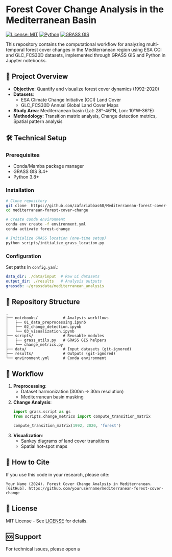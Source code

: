 
# Forest Cover Change Analysis in the Mediterranean Basin

[![License: MIT](https://img.shields.io/badge/License-MIT-yellow.svg)](https://opensource.org/licenses/MIT)
[![Python](https://img.shields.io/badge/Python-3.8%2B-blue)](https://www.python.org/)
[![GRASS GIS](https://img.shields.io/badge/GRASS%20GIS-8.4-green)](https://grass.osgeo.org/)

This repository contains the computational workflow for analyzing multi-temporal forest cover changes in the Mediterranean region using ESA CCI and GLC_FCS30D datasets, implemented through GRASS GIS and Python in Jupyter notebooks.

## 📌 Project Overview

- **Objective**: Quantify and visualize forest cover dynamics (1992-2020)
- **Datasets**:
  - ESA Climate Change Initiative (CCI) Land Cover
  - GLC_FCS30D Annual Global Land Cover Maps
- **Study Area**: Mediterranean basin (Lat: 28°-46°N, Lon: 10°W-36°E)
- **Methodology**: Transition matrix analysis, Change detection metrics, Spatial pattern analysis

## 🛠️ Technical Setup

### Prerequisites
- Conda/Mamba package manager
- GRASS GIS 8.4+
- Python 3.8+

### Installation
```bash
# Clone repository
git clone  https://github.com/zafariabbas68/Mediterranean-forest-cover-change
cd mediterranean-forest-cover-change

# Create conda environment
conda env create -f environment.yml
conda activate forest-change

# Initialize GRASS location (one-time setup)
python scripts/initialize_grass_location.py
```

### Configuration
Set paths in `config.yaml`:
```yaml
data_dir: ./data/input  # Raw LC datasets
output_dir: ./results   # Analysis outputs
grassdb: ~/grassdata/mediterranean_analysis
```

## 📂 Repository Structure
```
.
├── notebooks/           # Analysis workflows
│   ├── 01_data_preprocessing.ipynb
│   ├── 02_change_detection.ipynb
│   └── 03_visualization.ipynb
├── scripts/             # Reusable modules
│   ├── grass_utils.py   # GRASS GIS helpers
│   └── change_metrics.py
├── data/                # Input datasets (git-ignored)
├── results/             # Outputs (git-ignored)
└── environment.yml      # Conda environment
```

## 🚀 Workflow
1. **Preprocessing**:
   - Dataset harmonization (300m → 30m resolution)
   - Mediterranean basin masking
2. **Change Analysis**:
   ```python
   import grass.script as gs
   from scripts.change_metrics import compute_transition_matrix
   
   compute_transition_matrix(1992, 2020, 'forest')
   ```
3. **Visualization**:
   - Sankey diagrams of land cover transitions
   - Spatial hot-spot maps



## 🤝 How to Cite
If you use this code in your research, please cite:
```
Your Name (2024). Forest Cover Change Analysis in Mediterranean. [GitHub]. https://github.com/yourusername/mediterranean-forest-cover-change
```

## 📜 License
MIT License - See [LICENSE](LICENSE) for details.

## 🆘 Support
For technical issues, please open a 
